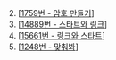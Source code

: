 2. [[1759번 - 암호 만들기](https://www.acmicpc.net/problem/1759)]
4. [[14889번 - 스타트와 링크](https://www.acmicpc.net/problem/14889)]
5. [[15661번 - 링크와 스타트](https://www.acmicpc.net/problem/15661)]
7. [[1248번 - 맞춰봐](https://www.acmicpc.net/problem/1248)]
